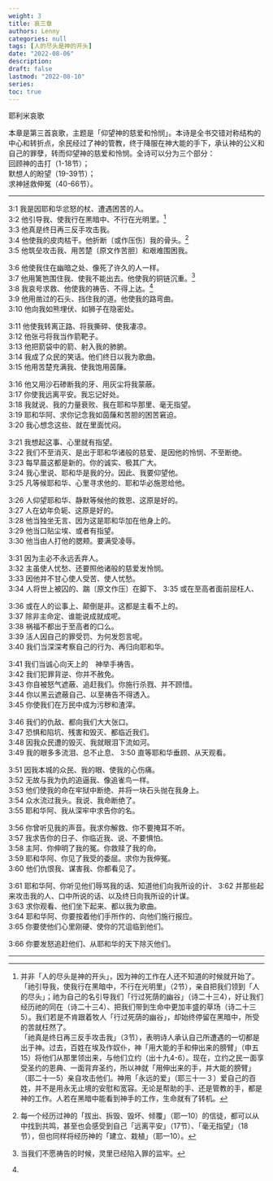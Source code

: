 ```yaml
---
weight: 3
title: 哀三章
authors: Lenny
categories: null
tags: [人的尽头是神的开头]
date: "2022-08-06"
description: 
draft: false
lastmod: "2022-08-10"
series:
toc: true
---
```

耶利米哀歌  

本章是第三首哀歌，主题是「仰望神的慈爱和怜悯」。本诗是全书交错对称结构的中心和转折点，余民经过了神的管教，终于降服在神大能的手下，承认神的公义和自己的罪孽，转而仰望神的慈爱和怜悯。全诗可以分为三个部分：  
回顾神的击打（1-18节）；  
默想人的盼望（19-39节）；  
求神拯救伸冤（40-66节）。  

<!--more-->
---

3:1 我是因耶和华忿怒的杖、遭遇困苦的人。  
3:2 他引导我、使我行在黑暗中、不行在光明里。[^1]  
3:3 他真是终日再三反手攻击我。  
3:4 他使我的皮肉枯干。他折断〔或作压伤〕我的骨头。[^2]  
3:5 他筑垒攻击我、用苦楚〔原文作苦胆〕和艰难围困我。  

3:6 他使我住在幽暗之处、像死了许久的人一样。  
3:7 他用篱笆围住我、使我不能出去。他使我的铜链沉重。[^3]  
3:8 我哀号求救、他使我的祷告、不得上达。[^4]  
3:9 他用凿过的石头、挡住我的道。他使我的路弯曲。  
3:10 他向我如熊埋伏、如狮子在隐密处。  

3:11 他使我转离正路、将我撕碎、使我凄凉。  
3:12 他张弓将我当作箭靶子。  
3:13 他把箭袋中的箭、射入我的肺腑。  
3:14 我成了众民的笑话。他们终日以我为歌曲。  
3:15 他用苦楚充满我、使我饱用茵蔯。  

3:16 他又用沙石碜断我的牙、用灰尘将我蒙蔽。  
3:17 你使我远离平安。我忘记好处。  
3:18 我就说、我的力量衰败、我在耶和华那里、毫无指望。  
3:19 耶和华阿、求你记念我如茵蔯和苦胆的困苦窘迫。  
3:20 我心想念这些、就在里面忧闷。  

3:21 我想起这事、心里就有指望。  
3:22 我们不至消灭、是出于耶和华诸般的慈爱、是因他的怜悯、不至断绝。  
3:23 每早晨这都是新的。你的诚实、极其广大。  
3:24 我心里说、耶和华是我的分。因此、我要仰望他。  
3:25 凡等候耶和华、心里寻求他的、耶和华必施恩给他。  

3:26 人仰望耶和华、静默等候他的救恩、这原是好的。  
3:27 人在幼年负轭、这原是好的。  
3:28 他当独坐无言、因为这是耶和华加在他身上的。  
3:29 他当口贴尘埃、或者有指望。  
3:30 他当由人打他的腮颊。要满受凌辱。  

3:31 因为主必不永远丢弃人。  
3:32 主虽使人忧愁、还要照他诸般的慈爱发怜悯。  
3:33 因他并不甘心使人受苦、使人忧愁。  
3:34 人将世上被囚的、踹〔原文作压〕在脚下、
3:35 或在至高者面前屈枉人、

3:36 或在人的讼事上、颠倒是非。这都是主看不上的。  
3:37 除非主命定、谁能说成就成呢。  
3:38 祸福不都出于至高者的口么。  
3:39 活人因自己的罪受罚、为何发怨言呢。  
3:40 我们当深深考察自己的行为、再归向耶和华。  

3:41 我们当诚心向天上的　神举手祷告。  
3:42 我们犯罪背逆、你并不赦免。  
3:43 你自被怒气遮蔽、追赶我们。你施行杀戮、并不顾惜。  
3:44 你以黑云遮蔽自己、以至祷告不得透入。  
3:45 你使我们在万民中成为污秽和渣滓。  

3:46 我们的仇敌、都向我们大大张口。  
3:47 恐惧和陷坑、残害和毁灭、都临近我们。  
3:48 因我众民遭的毁灭、我就眼泪下流如河。  
3:49 我的眼多多流泪、总不止息、
3:50 直等耶和华垂顾、从天观看。  

3:51 因我本城的众民、我的眼、使我的心伤痛。  
3:52 无故与我为仇的追逼我、像追雀鸟一样。  
3:53 他们使我的命在牢狱中断绝、并将一块石头抛在我身上。  
3:54 众水流过我头。我说、我命断绝了。  
3:55 耶和华阿、我从深牢中求告你的名。  

3:56 你曾听见我的声音。我求你解救、你不要掩耳不听。  
3:57 我求告你的日子、你临近我、说、不要惧怕。  
3:58 主阿、你伸明了我的冤。你救赎了我的命。  
3:59 耶和华阿、你见了我受的委屈。求你为我伸冤。  
3:60 他们仇恨我、谋害我、你都看见了。  

3:61 耶和华阿、你听见他们辱骂我的话、知道他们向我所设的计、
3:62 并那些起来攻击我的人、口中所说的话、以及终日向我所设的计谋。  
3:63 求你观看、他们坐下起来、都以我为歌曲。  
3:64 耶和华阿、你要按着他们手所作的、向他们施行报应。  
3:65 你要使他们心里刚硬、使你的咒诅临到他们。  

3:66 你要发怒追赶他们、从耶和华的天下除灭他们。 

---

[^1]: 并非「人的尽头是神的开头」，因为神的工作在人还不知道的时候就开始了。「祂引导我，使我行在黑暗中，不行在光明里」（2节），亲自把我们领到「人的尽头」；祂为自己的名引导我们「行过死荫的幽谷」（诗二十三4），好让我们经历祂的同在（诗二十三4）、把我们带到生命中更加丰盛的草场（诗二十三5）。我们若是不肯跟着牧人「行过死荫的幽谷」，却始终停留在黑暗中，所受的苦就枉然了。  
「祂真是终日再三反手攻击我」（3节），表明诗人承认自己所遭遇的一切都是出于神。过去，百姓在埃及作奴仆，神「用大能的手和伸出来的膀臂」（申五15）将他们从那里领出来，与他们立约（出十九4-6）。现在，立约之民一面享受圣约的恩典、一面背弃圣约，所以神就「用伸出来的手，并大能的膀臂」（耶二十一5）亲自攻击他们。神用「永远的爱」（耶三十一３）爱自己的百姓，并不是用永无止境的安慰和宽容。无论是帮助的手、还是管教的手，都是神的工作。人若在黑暗中能看到神手的工作，生命就有了转机。  
[^2]: 每一个经历过神的「拔出、拆毁、毁坏、倾覆」（耶一10）的信徒，都可以从中找到共鸣，甚至也会感受到自己「远离平安」（17节）、「毫无指望」（18节），但也同样将经历神的「建立、栽植」（耶一10）。
[^3]: 当我们不愿祷告的时候，灵里已经陷入罪的监牢。
[^4]: 